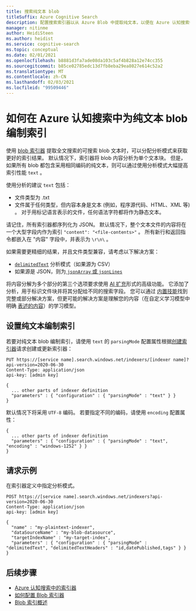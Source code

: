 ```yaml
---
title: 搜索纯文本 blob
titleSuffix: Azure Cognitive Search
description: 配置搜索索引器以从 Azure Blob 中提取纯文本，以便在 Azure 认知搜索中进行全文搜索。
manager: nitinme
author: HeidiSteen
ms.author: heidist
ms.service: cognitive-search
ms.topic: conceptual
ms.date: 02/01/2021
ms.openlocfilehash: b8881d3fa7ade08da103c5af4b828a12e74cc355
ms.sourcegitcommit: b85ce02785edc13d7fb8eba29ea8027e614c52a2
ms.translationtype: MT
ms.contentlocale: zh-CN
ms.lasthandoff: 02/03/2021
ms.locfileid: "99509446"
---
```

# <a name="how-to-index-plain-text-blobs-in-azure-cognitive-search"></a>如何在 Azure 认知搜索中为纯文本 blob 编制索引

使用 [blob 索引器](search-howto-indexing-azure-blob-storage.md) 提取全文搜索的可搜索 blob 文本时，可以分配分析模式来获取更好的索引结果。 默认情况下，索引器将 blob 内容分析为单个文本块。 但是，如果所有 blob 都包含采用相同编码的纯文本，则可以通过使用分析模式大幅提高索引性能 `text` 。

使用分析的建议 `text` 包括：

+ 文件类型为 .txt
+ 文件属于任何类型，但内容本身是文本 (例如，程序源代码、HTML、XML 等) 。 对于用标记语言表示的文件，任何语法字符都将作为静态文本。

请记住，所有索引器都序列化为 JSON。 默认情况下，整个文本文件的内容将在一个大型字段内作为索引 `"content": "<file-contents>"` 。 所有新行和返回指令都嵌入在 "内容" 字段中，并表示为 `\r\n\` 。

如果需要更精细的结果，并且文件类型兼容，请考虑以下解决方案：

+ [`delimitedText`](search-howto-index-csv-blobs.md) 分析模式（如果源为 CSV）
+ 如果源是 JSON，则为[ `jsonArray` 或 `jsonLines` ](search-howto-index-json-blobs.md)

将内容分解为多个部分的第三个选项要求使用 [AI 扩充](cognitive-search-concept-intro.md)形式的高级功能。 它添加了分析，用于标识文件块并将其分配给不同的搜索字段。 您可以通过 [内置技能](cognitive-search-predefined-skills.md)找到完整或部分解决方案，但更可能的解决方案是理解您的内容（在自定义学习模型中明确 [表述的内容](cognitive-search-custom-skill-interface.md)）的学习模型。

## <a name="set-up-plain-text-indexing"></a>设置纯文本编制索引

若要对纯文本 blob 编制索引，请使用 `text` 的 `parsingMode` 配置属性根据[创建索引器](/rest/api/searchservice/create-indexer)请求创建或更新索引器：

```http
PUT https://[service name].search.windows.net/indexers/[indexer name]?api-version=2020-06-30
Content-Type: application/json
api-key: [admin key]

{
  ... other parts of indexer definition
  "parameters" : { "configuration" : { "parsingMode" : "text" } }
}
```

默认情况下将采用 `UTF-8` 编码。 若要指定不同的编码，请使用 `encoding` 配置属性： 

```http
{
  ... other parts of indexer definition
  "parameters" : { "configuration" : { "parsingMode" : "text", "encoding" : "windows-1252" } }
}
```

## <a name="request-example"></a>请求示例

在索引器定义中指定分析模式。

```http
POST https://[service name].search.windows.net/indexers?api-version=2020-06-30
Content-Type: application/json
api-key: [admin key]

{
  "name" : "my-plaintext-indexer",
  "dataSourceName" : "my-blob-datasource",
  "targetIndexName" : "my-target-index",
  "parameters" : { "configuration" : { "parsingMode" : "delimitedText", "delimitedTextHeaders" : "id,datePublished,tags" } }
}
```

## <a name="next-steps"></a>后续步骤

+ [Azure 认知搜索中的索引器](search-indexer-overview.md)
+ [如何配置 Blob 索引器](search-howto-indexing-azure-blob-storage.md)
+ [Blob 索引概述](search-blob-storage-integration.md)